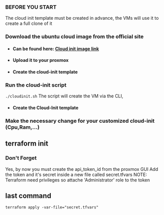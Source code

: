 ### BEFORE YOU START
The cloud init template must be created in advance, the VMs will use it to create a full clone of it

### Download the ubuntu cloud image from the official site
* #### Can be found here: [Cloud init image link](https://cloud-images.ubuntu.com/)

* #### Upload it to your proxmox

* #### Create the cloud-init template

### Run the cloud-init script

```./cloudinit.sh```
The script will create the VM via the CLI, 
* #### Create the Cloud-Init template

### Make the necessary change for your customized cloud-init (Cpu,Ram,...)

## terraform init
### Don't Forget
Yes, by now you must create the api_token_id from the proxmox GUI
Add the token and it's secret inside a new file called secret.tfvars
NOTE: Terraform need privileges so attache 'Administrator' role to the token
## last command
``` terraform apply -var-file="secret.tfvars" ```